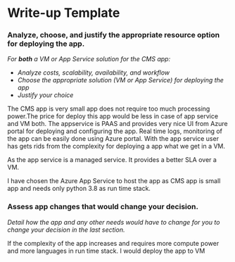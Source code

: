 # Write-up Template

### Analyze, choose, and justify the appropriate resource option for deploying the app.

*For **both** a VM or App Service solution for the CMS app:*
- *Analyze costs, scalability, availability, and workflow*
- *Choose the appropriate solution (VM or App Service) for deploying the app*
- *Justify your choice*

The CMS app is very small app does not require too much processing power.The price for deploy this app would be less in case of app service and VM both. The appservice is PAAS and provides very nice UI from Azure portal for deploying and configuring the app. Real time logs, monitoring of the app can be easily done using Azure portal. With the app service user has gets rids from the complexity for deploying a app what we get in a VM. 

As the app service is a managed service. It provides a better SLA over a VM. 

I have chosen the Azure App Service to host the app as CMS app is small app and needs only python 3.8 as run time stack.

### Assess app changes that would change your decision.

*Detail how the app and any other needs would have to change for you to change your decision in the last section.* 

If the complexity of the app increases and requires more compute power and more languages in run time stack. I would deploy the app to VM
